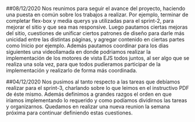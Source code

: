 ##08/12/2020
Nos reunimos para seguir el avance del proyecto, haciendo una puesta en común sobre los trabajos a realizar. Por ejemplo, terminar de completar flex-box y media querys ya utilizadas para el sprint-2, para mejorar el sitio y que sea mas responsive. Luego pautamos ciertas mejoras del sitio, cuestiones de unificar ciertos patrones de diseño para darle más unicidad entre las distintas páginas, y agregar contenido en ciertas partes como Inicio por ejemplo. Además pautamos coordinar para los dias siguientes una videollamada en donde podriamos realizar la implementación de los motores de vista EJS todos juntos, al ser algo que se realiza una sola vez, para que todos pudieramos participar de la implementación y realizarlo de forma más coordinada.

##04/12/2020
Nos pusimos al tanto respecto a las tareas que debíamos realizar para el sprint-3, charlando sobre lo que leimos en el instructivo PDF de éste mismo. Además definimos a grandes razgos el orden en que iríamos implementando lo requerido y como podíamos dividirnos las tareas y organizarnos. Quedamos en realizar una nueva reunion la semana próxima para continuar definiendo estas cuestiones.